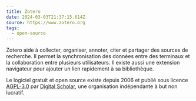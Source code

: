 ```yaml
---
title: Zotero
date: 2024-03-03T21:37:15.614Z
source: https://www.zotero.org
tags:
  - open-source
---
```

Zotero aide à collecter, organiser, annoter, citer et partager des sources de recherche. Il permet la synchronisation des données entre des terminaux et la collaboration entre plusieurs utilisateurs. Il existe aussi une extension navigateur pour ajouter un lien rapidement à sa bibliothèque. 

Le logiciel gratuit et open source existe depuis 2006 et publié sous licence [AGPL-3.0](https://www.gnu.org/licenses/agpl-3.0.html) par [Digital Scholar](https://digitalscholar.org), une organisation indépendante à but non lucratif.
